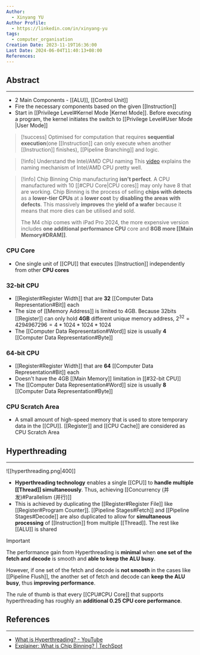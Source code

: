 ```yaml
---
Author:
  - Xinyang YU
Author Profile:
  - https://linkedin.com/in/xinyang-yu
tags:
  - computer_organisation
Creation Date: 2023-11-19T16:36:00
Last Date: 2024-06-04T11:40:13+08:00
References: 
---
```

## Abstract
---
- 2 Main Components - [[ALU]],  [[Control Unit]]
- Fire the necessary components based on the given [[Instruction]]
- Start in [[Privilege Level#Kernel Mode |Kernel Mode]]. Before executing a program, the kernel initiates the switch to [[Privilege Level#User Mode |User Mode]]

>[!success] 
> Optimised for computation that requires **sequential execution**(one [[Instruction]] can only execute when another [[Instruction]] finishes), [[Pipeline Branching]] and logic.

>[!info] Understand the Intel/AMD CPU naming
> This [video](https://youtu.be/EVMLQV9tH6A?si=lqBgxcYwvPYD5BUx) explains the naming mechanism of Intel/AMD CPU pretty well.

>[!info] Chip Binning
> Chip manufacturing **isn't perfect**. A CPU manufactured with $10$ [[#CPU Core|CPU cores]] may only have 8 that are working. Chip Binning is the process of selling **chips with detects** as a **lower-tier CPUs** at a **lower cost** by **disabling the areas with defects**. This massively **improves** the **yield of a wafer** because it means that more dies can be utilised and sold.
> 
> The M4 chip comes with iPad Pro 2024, the more expensive version includes **one additional performance CPU** core and **8GB more [[Main Memory#DRAM]]**.


### CPU Core
- One single unit of [[CPU]] that executes [[Instruction]] independently from other **CPU cores**

### 32-bit CPU
- [[Register#Register Width]] that are **32** [[Computer Data Representation#Bit]] each
- The size of [[Memory Address]] is limited to 4GB. Because 32bits [[Register]] can only hold **4GB** different unique memory address, $2^{32} = 4294967296 =  4 * 1024 * 1024 * 1024$
- The [[Computer Data Representation#Word]] size is usually **4** [[Computer Data Representation#Byte]]

### 64-bit CPU
- [[Register#Register Width]] that are **64** [[Computer Data Representation#Bit]] each
- Doesn't have the 4GB [[Main Memory]] limitation in [[#32-bit CPU]]
- The [[Computer Data Representation#Word]] size is usually **8** [[Computer Data Representation#Byte]]

### CPU Scratch Area
- A small amount of high-speed memory that is used to store temporary data in the [[CPU]]. [[Register]] and [[CPU Cache]] are considered as CPU Scratch Area 


## Hyperthreading
---

![[hyperthreading.png|400]]

- **Hyperthreading technology** enables a single [[CPU]] to **handle multiple [[Thread]] simultaneously**. Thus, achieving [[Concurrency (并发)#Parallelism (并行)]] 
- This is achieved by duplicating the [[Register#Register File]] like [[Register#Program Counter]]. [[Pipeline Stages#Fetch]] and [[Pipeline Stages#Decode]] are also duplicated to allow for **simultaneous processing** of [[Instruction]] from multiple [[Thread]]. The rest like [[ALU]] is shared

>[!important]
> The performance gain from Hyperthreading is **minimal** when **one set of the fetch and decode** is smooth and **able to keep the ALU busy**. 
> 
> However, if one set of the fetch and decode is **not smooth** in the cases like [[Pipeline Flush]], the another set of fetch and decode can **keep the ALU busy**, thus **improving performance**.
> 
> The rule of thumb is that every [[CPU#CPU Core]] that supports hyperthreading has roughly an **additional $0.25$ CPU core performance**.




## References
---
- [What is Hyperthreading? - YouTube](https://www.youtube.com/watch?v=mSZpDF-zUoI)
- [Explainer: What is Chip Binning? | TechSpot](https://www.techspot.com/article/2039-chip-binning/)